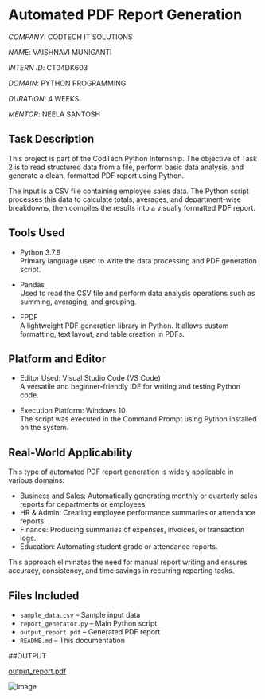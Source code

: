 #  Automated PDF Report Generation

*COMPANY*: CODTECH IT SOLUTIONS

*NAME*: VAISHNAVI MUNIGANTI

*INTERN ID*: CT04DK603

*DOMAIN*: PYTHON PROGRAMMING

*DURATION*: 4 WEEKS

*MENTOR*: NEELA SANTOSH

## Task Description
This project is part of the CodTech Python Internship. The objective of Task 2 is to read structured data from a file, perform basic data analysis, and generate a clean, formatted PDF report using Python.

The input is a CSV file containing employee sales data. The Python script processes this data to calculate totals, averages, and department-wise breakdowns, then compiles the results into a visually formatted PDF report.

## Tools Used

- Python 3.7.9  
  Primary language used to write the data processing and PDF generation script.

- Pandas  
  Used to read the CSV file and perform data analysis operations such as summing, averaging, and grouping.

- FPDF  
  A lightweight PDF generation library in Python. It allows custom formatting, text layout, and table creation in PDFs.

## Platform and Editor

- Editor Used: Visual Studio Code (VS Code)  
  A versatile and beginner-friendly IDE for writing and testing Python code.

- Execution Platform: Windows 10  
  The script was executed in the Command Prompt using Python installed on the system.

## Real-World Applicability

This type of automated PDF report generation is widely applicable in various domains:

- Business and Sales: Automatically generating monthly or quarterly sales reports for departments or employees.
- HR & Admin: Creating employee performance summaries or attendance reports.
- Finance: Producing summaries of expenses, invoices, or transaction logs.
- Education: Automating student grade or attendance reports.

This approach eliminates the need for manual report writing and ensures accuracy, consistency, and time savings in recurring reporting tasks.

## Files Included

- `sample_data.csv` – Sample input data
- `report_generator.py` – Main Python script
- `output_report.pdf` – Generated PDF report
- `README.md` – This documentation

##OUTPUT

[output_report.pdf](https://github.com/user-attachments/files/20272253/output_report.pdf)

![Image](https://github.com/user-attachments/assets/8d0d324c-5f5e-4c1c-958b-c7df518da66b)
